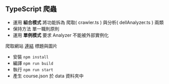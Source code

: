 TypeScript 爬蟲
---
- 運用 **組合模式** 將功能拆為 爬取( crawler.ts ) 與分析( dellAnalyzer.ts ) 兩類
- 保持方法 單一職則原則
- 運用 **單例模式** 要求 Analyzer 不能被外部實例化

爬取網站 [連結](http://www.dell-lee.com/) 標題與圖片

- 安裝 `npm install`
- 編譯 `npm run build`
- 執行 `npm run start`
- 產生 course.json 於 data 資料夾中
